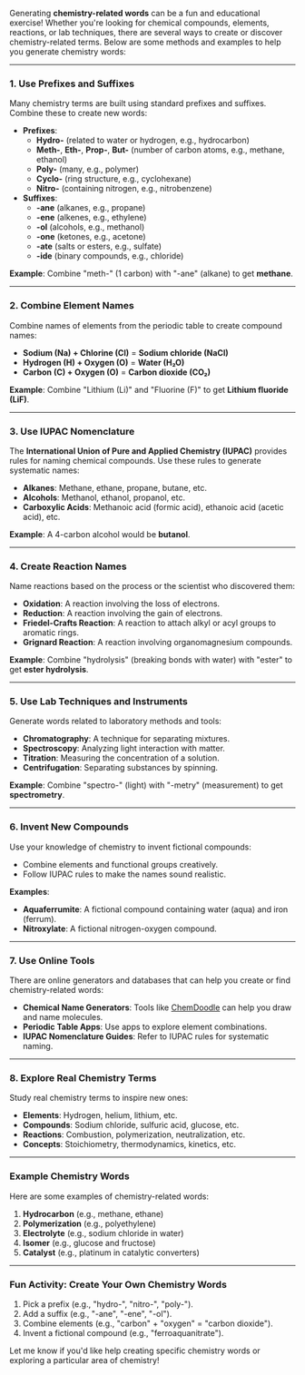 Generating **chemistry-related words** can be a fun and educational exercise! Whether you're looking for chemical compounds, elements, reactions, or lab techniques, there are several ways to create or discover chemistry-related terms. Below are some methods and examples to help you generate chemistry words:

---

### **1. Use Prefixes and Suffixes**
Many chemistry terms are built using standard prefixes and suffixes. Combine these to create new words:
- **Prefixes**:
  - **Hydro-** (related to water or hydrogen, e.g., hydrocarbon)
  - **Meth-**, **Eth-**, **Prop-**, **But-** (number of carbon atoms, e.g., methane, ethanol)
  - **Poly-** (many, e.g., polymer)
  - **Cyclo-** (ring structure, e.g., cyclohexane)
  - **Nitro-** (containing nitrogen, e.g., nitrobenzene)
- **Suffixes**:
  - **-ane** (alkanes, e.g., propane)
  - **-ene** (alkenes, e.g., ethylene)
  - **-ol** (alcohols, e.g., methanol)
  - **-one** (ketones, e.g., acetone)
  - **-ate** (salts or esters, e.g., sulfate)
  - **-ide** (binary compounds, e.g., chloride)

**Example**: Combine "meth-" (1 carbon) with "-ane" (alkane) to get **methane**.

---

### **2. Combine Element Names**
Combine names of elements from the periodic table to create compound names:
- **Sodium (Na) + Chlorine (Cl)** = **Sodium chloride (NaCl)**
- **Hydrogen (H) + Oxygen (O)** = **Water (H₂O)**
- **Carbon (C) + Oxygen (O)** = **Carbon dioxide (CO₂)**

**Example**: Combine "Lithium (Li)" and "Fluorine (F)" to get **Lithium fluoride (LiF)**.

---

### **3. Use IUPAC Nomenclature**
The **International Union of Pure and Applied Chemistry (IUPAC)** provides rules for naming chemical compounds. Use these rules to generate systematic names:
- **Alkanes**: Methane, ethane, propane, butane, etc.
- **Alcohols**: Methanol, ethanol, propanol, etc.
- **Carboxylic Acids**: Methanoic acid (formic acid), ethanoic acid (acetic acid), etc.

**Example**: A 4-carbon alcohol would be **butanol**.

---

### **4. Create Reaction Names**
Name reactions based on the process or the scientist who discovered them:
- **Oxidation**: A reaction involving the loss of electrons.
- **Reduction**: A reaction involving the gain of electrons.
- **Friedel-Crafts Reaction**: A reaction to attach alkyl or acyl groups to aromatic rings.
- **Grignard Reaction**: A reaction involving organomagnesium compounds.

**Example**: Combine "hydrolysis" (breaking bonds with water) with "ester" to get **ester hydrolysis**.

---

### **5. Use Lab Techniques and Instruments**
Generate words related to laboratory methods and tools:
- **Chromatography**: A technique for separating mixtures.
- **Spectroscopy**: Analyzing light interaction with matter.
- **Titration**: Measuring the concentration of a solution.
- **Centrifugation**: Separating substances by spinning.

**Example**: Combine "spectro-" (light) with "-metry" (measurement) to get **spectrometry**.

---

### **6. Invent New Compounds**
Use your knowledge of chemistry to invent fictional compounds:
- Combine elements and functional groups creatively.
- Follow IUPAC rules to make the names sound realistic.

**Examples**:
- **Aquaferrumite**: A fictional compound containing water (aqua) and iron (ferrum).
- **Nitroxylate**: A fictional nitrogen-oxygen compound.

---

### **7. Use Online Tools**
There are online generators and databases that can help you create or find chemistry-related words:
- **Chemical Name Generators**: Tools like [ChemDoodle](https://web.chemdoodle.com/) can help you draw and name molecules.
- **Periodic Table Apps**: Use apps to explore element combinations.
- **IUPAC Nomenclature Guides**: Refer to IUPAC rules for systematic naming.

---

### **8. Explore Real Chemistry Terms**
Study real chemistry terms to inspire new ones:
- **Elements**: Hydrogen, helium, lithium, etc.
- **Compounds**: Sodium chloride, sulfuric acid, glucose, etc.
- **Reactions**: Combustion, polymerization, neutralization, etc.
- **Concepts**: Stoichiometry, thermodynamics, kinetics, etc.

---

### **Example Chemistry Words**
Here are some examples of chemistry-related words:
1. **Hydrocarbon** (e.g., methane, ethane)
2. **Polymerization** (e.g., polyethylene)
3. **Electrolyte** (e.g., sodium chloride in water)
4. **Isomer** (e.g., glucose and fructose)
5. **Catalyst** (e.g., platinum in catalytic converters)

---

### **Fun Activity: Create Your Own Chemistry Words**
1. Pick a prefix (e.g., "hydro-", "nitro-", "poly-").
2. Add a suffix (e.g., "-ane", "-ene", "-ol").
3. Combine elements (e.g., "carbon" + "oxygen" = "carbon dioxide").
4. Invent a fictional compound (e.g., "ferroaquanitrate").

Let me know if you'd like help creating specific chemistry words or exploring a particular area of chemistry!
